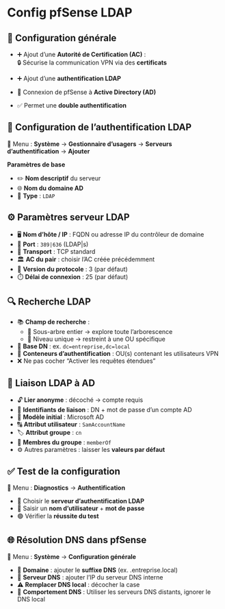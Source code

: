 # Config pfSense LDAP

## **🧾 Configuration générale**

- ➕ Ajout d’une **Autorité de Certification (AC)** :  
  🔒 Sécurise la communication VPN via des **certificats**

- ➕ Ajout d’une **authentification LDAP**
- 🔗 Connexion de pfSense à **Active Directory (AD)**
- ✅ Permet une **double authentification**



## **👥 Configuration de l’authentification LDAP**

📍 Menu : **Système** → **Gestionnaire d’usagers** → **Serveurs d’authentification** → **Ajouter**

**Paramètres de base**

- ✏️ **Nom descriptif** du serveur
- 🌐 **Nom du domaine AD**
- 🧬 **Type** : `LDAP`



## **⚙️ Paramètres serveur LDAP**

- 🖥️ **Nom d’hôte / IP** : FQDN ou adresse IP du contrôleur de domaine
- 🔌 **Port** : `389|636` (LDAP|s)
- 🔁 **Transport** : TCP standard
- 🏛️ **AC du pair** : choisir l’AC créée précédemment
- 🔢 **Version du protocole** : 3 (par défaut)
- ⏱️ **Délai de connexion** : 25 (par défaut)



## **🔍 Recherche LDAP**

- 📚 **Champ de recherche** :
  - 🌲 Sous-arbre entier → explore toute l’arborescence
  - 📁 Niveau unique → restreint à une OU spécifique
- 📌 **Base DN** : ex. `dc=entreprise,dc=local`
- 📂 **Conteneurs d’authentification** : OU(s) contenant les utilisateurs VPN
- ❌ Ne pas cocher “Activer les requêtes étendues”


## **🔐 Liaison LDAP à AD**

- 🔓 **Lier anonyme** : décoché → compte requis
- 👤 **Identifiants de liaison** : DN + mot de passe d’un compte AD
- 🧩 **Modèle initial** : Microsoft AD
- 🔠 **Attribut utilisateur** : `SamAccountName`
- 🏷️ **Attribut groupe** : `cn`
- 👥 **Membres du groupe** : `memberOf`
- ⚙️ Autres paramètres : laisser les **valeurs par défaut**



## **✅ Test de la configuration**

📍 Menu : **Diagnostics** → **Authentification**

- 🎯 Choisir le **serveur d’authentification LDAP**
- 👤 Saisir un **nom d’utilisateur** + **mot de passe**
- 🟢 Vérifier la **réussite du test**



## **🌐 Résolution DNS dans pfSense**

📍 Menu : **Système** → **Configuration générale**

- 🧩 **Domaine** : ajouter le **suffixe DNS** (ex. .entreprise.local)
- 📡 **Serveur DNS** : ajouter l’IP du serveur DNS interne
- ⚠️ **Remplacer DNS local** : décocher la case
- 🔧 **Comportement DNS** : Utiliser les serveurs DNS distants, ignorer le DNS local
